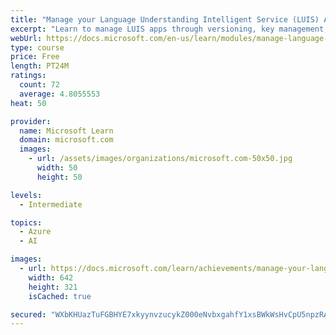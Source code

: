 ```yaml
---
title: "Manage your Language Understanding Intelligent Service (LUIS) Apps"
excerpt: "Learn to manage LUIS apps through versioning, key management, handling data, and improving predictions."
webUrl: https://docs.microsoft.com/en-us/learn/modules/manage-language-understanding-intelligent-service-apps/
type: course
price: Free
length: PT24M
ratings:
  count: 72
  average: 4.8055553
heat: 50

provider:
  name: Microsoft Learn
  domain: microsoft.com
  images:
    - url: /assets/images/organizations/microsoft.com-50x50.jpg
      width: 50
      height: 50

levels:
  - Intermediate

topics:
  - Azure
  - AI

images:
  - url: https://docs.microsoft.com/learn/achievements/manage-your-language-understanding-intelligent-service-luis-apps-social.png
    width: 642
    height: 321
    isCached: true

secured: "WXbKHUazTuFGBHYE7xkyynvzucykZ000eNvbxgahfY1xsBWkWsHvCpU5npzRANGXE0LYbUhgtBHPNbpTCT1rK53AYsoqb6T2Bc3p5X6Je1B2lR8F/GtNaftfq9EezxNBF1RF9pY34dEwRu7k7FED90DM2mCAOFOYYtwz2ctPBsNZOO4QHib+YvnVDSbbrLMY5mGUIcfWkSXvym+7mJ+LVdvwIYVSvqwckcDUNJ/X+OYdSYqcKu4Y4a86sA74cLRc0FzQdpuU7XTD1x0WNzmKoNKR5AQvBaTgowR5R8bCtmWn7EE9rH1Bb1USnc5kqP0JCym/B1ulI0HqT5uR19WaccrUpCAoNwlFnakmZmpn808RnzIlFH0qvGI9hcu13/1/Ydsg7XCWej+sbsZmPTqNGTTBfAGkPIxVB7KujGsLf4k=;tfdTcEywjj+50wAHJU80Fg=="
---
```


